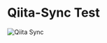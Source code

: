 # Qiita-Sync Test

![Qiita Sync](https://github.com/ryokat3/qiita-sync-test/actions/workflows/qiita_sync_check.yml/badge.svg)
